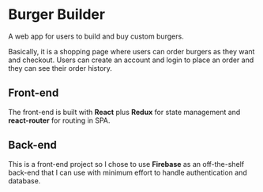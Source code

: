 # Burger Builder

A web app for users to build and buy custom burgers.

Basically, it is a shopping page where users can order burgers as they want and checkout. Users can create an account and login to place an order and they can see their order history.

## Front-end

The front-end is built with **React** plus **Redux** for state management and **react-router** for routing in SPA.

## Back-end

This is a front-end project so I chose to use **Firebase** as an off-the-shelf back-end that I can use with minimum effort to handle authentication and database.
